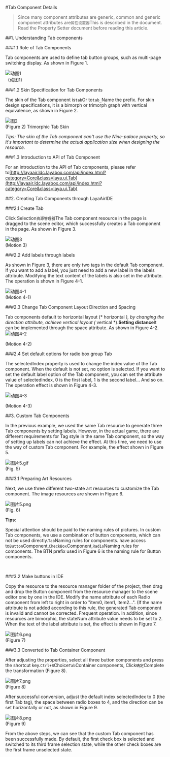 #Tab Component Details

> Since many component attributes are generic, common and generic component attributes are`属性设置器`This is described in the document. Read the Property Setter document before reading this article.

##1. Understanding Tab components

###1.1 Role of Tab Components

Tab components are used to define tab button groups, such as multi-page switching display. As shown in Figure 1.

![动图1](img/1.gif)<br/>（动图1）



###1.2 Skin Specification for Tab Components

The skin of the Tab component is`tab`Or to`tab_`Name the prefix. For skin design specifications, it is a bimorph or trimorph graph with vertical equivalence, as shown in Figure 2.

![图2](img/2.png)<br/> (Figure 2) Trimorphic Tab Skin

*Tips: The skin of the Tab component can't use the Nine-palace property, so it's important to determine the actual application size when designing the resource.*

###1.3 Introduction to API of Tab Component

For an introduction to the API of Tab components, please refer to[http://layaair.ldc.layabox.com/api/index.html?category=Core&class=laya.ui.Tab](http://layaair.ldc.layabox.com/api/index.html?category=Core&class=laya.ui.Tab)



##2. Creating Tab Components through LayaAirIDE

###2.1 Create Tab


Click Selection`资源管理器`The Tab component resource in the page is dragged to the scene editor, which successfully creates a Tab component in the page. As shown in Figure 3.

​![动图3](img/3.gif)<br/> (Motion 3)



###2.2 Add labels through labels

As shown in Figure 3, there are only two tags in the default Tab component. If you want to add a label, you just need to add a new label in the labels attribute. Modifying the text content of the labels is also set in the attribute. The operation is shown in Figure 4-1.

![动图4-1](img/4-1.gif)<br/> (Motion 4-1)



###2.3 Change Tab Component Layout Direction and Spacing

Tab components default to horizontal layout (* horizontal *), by changing the direction attribute, achieve vertical layout (* vertical *).**Setting distance**It can be implemented through the space attribute. As shown in Figure 4-2.
![动图4-2](img/4-2.gif) 

(Motion 4-2)

###2.4 Set default options for radio box group Tab

The selectedIndex property is used to change the index value of the Tab component. When the default is not set, no option is selected. If you want to set the default label option of the Tab component, you can set the attribute value of selectedIndex, 0 is the first label, 1 is the second label... And so on. The operation effect is shown in Figure 4-3.

![动图4-3](img/4-3.gif) 

(Motion 4-3)



##3. Custom Tab Components

In the previous example, we used the same Tab resource to generate three Tab components by setting labels. However, in the actual game, there are different requirements for Tag style in the same Tab component, so the way of setting up labels can not achieve the effect. At this time, we need to use the way of custom Tab component. For example, the effect shown in Figure 5.

​![图片5.gif](img/5.gif)<br/> (Fig. 5)



###3.1 Preparing Art Resources

Next, we use three different two-state art resources to customize the Tab component. The image resources are shown in Figure 6.



 ![图片5.png](img/6.png)<br/> (Fig. 6)

**Tips**:

Special attention should be paid to the naming rules of pictures. In custom Tab components, we use a combination of button components, which can not be used directly.`Tab`Naming rules for components. have access to`Button`Component,`CheckBox`Component,`Radio`Naming rules for components. The BTN prefix used in Figure 6 is the naming rule for Button components.

​

###3.2 Make buttons in IDE

Copy the resource to the resource manager folder of the project, then drag and drop the Button component from the resource manager to the scene editor one by one in the IDE. Modify the name attribute of each Radio component from left to right in order to "item0, item1, item2...". (If the name attribute is not added according to this rule, the generated Tab component is invalid and cannot be corrected. Frequent operation. In addition, since resources are bimorphic, the stateNum attribute value needs to be set to 2. When the text of the label attribute is set, the effect is shown in Figure 7.

![图片6.png](img/7.png)<br/> (Figure 7)



###3.3 Converted to Tab Container Component

After adjusting the properties, select all three button components and press the shortcut key.`Ctrl+B`Choice`Tab`Container components, Click`确定`Complete the transformation (Figure 8).

​![图片7.png](img/8.png)<br/> (Figure 8)



After successful conversion, adjust the default index selectedIndex to 0 (the first Tab tag), the space between radio boxes to 4, and the direction can be set horizontally or not, as shown in Figure 9.

​![图片8.png](img/9.png)<br/> (Figure 9)

From the above steps, we can see that the custom Tab component has been successfully made. By default, the first check box is selected and switched to its third frame selection state, while the other check boxes are the first frame unselected state.






